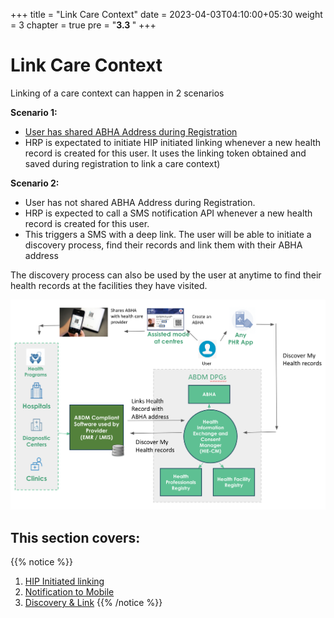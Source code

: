 +++
title = "Link Care Context"
date = 2023-04-03T04:10:00+05:30
weight = 3
chapter = true
pre = "<b>3.3 </b>"
+++

# Link Care Context

Linking of a care context can happen in 2 scenarios

**Scenario 1:**
- [User has shared ABHA Address during Registration](/abdm-docs/2-milestone1/verify-abha-address/index.html)
- HRP is expectated to initiate HIP initiated linking whenever a new health record is created for this user. It uses the linking token obtained and saved during registration to link a care context)

**Scenario 2:**
- User has not shared ABHA Address during Registration.
- HRP is expected to call a SMS notification API whenever a new health record is created for this user. 
- This triggers a SMS with a deep link. The user will be able to initiate a discovery process, find their records and link them with their ABHA address 

The discovery process can also be used by the user at anytime to find their health records at the facilities they have visited. 

![M2 Linking and Discovery](../M2_link_and_discover.png)

## This section covers:
{{% notice %}}
1. [HIP Initiated linking](/abdm-docs/3-milestone2/link-care-context/hip-initiated-linking/)
2. [Notification to Mobile](/abdm-docs/3-milestone2/link-care-context/notification-mobile/)
3. [Discovery & Link](/abdm-docs/3-milestone2/link-care-context/discovery-link/)
{{% /notice %}}
